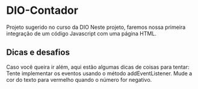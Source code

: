 # DIO-Contador
Projeto sugerido no curso da DIO 
Neste projeto, faremos nossa primeira integração de um código Javascript com uma página HTML.
## Dicas e desafios

Caso você queira ir além, aqui estão algumas dicas de coisas para tentar:
Tente implementar os eventos usando o método addEventListener.
Mude a cor do texto para vermelho quando o número for negativo.